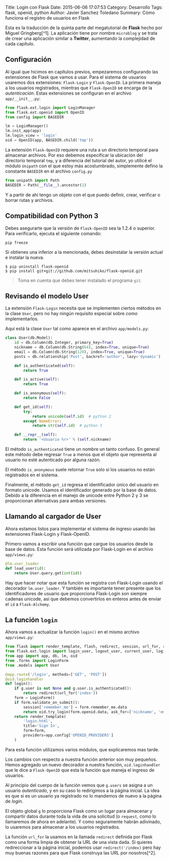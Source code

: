 Title: Login con Flask
Date: 2015-06-06 17:07:53
Category: Desarrollo
Tags:  flask, openid, python
Author: Javier Sanchez Toledano
Summary: Cómo funciona el registro de usuarios en Flask

Esta es la traducción de la quinta parte del megatutorial de **Flask** hecho por Miguel Gringberg[^1]. La aplicación tiene por nombre `microblog` y se trata de crear una aplicación similar a  **Twitter**, aumentando la complejidad de cada capítulo.

## Configuración

Al igual que hicimos en capítulos previos, empezaremos configurando las extensiones de Flask que vamos a usar. Para el sistema de usuarios usaremos dos extensiones: `Flask-Login` y `Flask-OpenID`. La primera maneja a los usuarios registrados, mientras que `Flask-OpenID` se encarga de la _autenticación_. Estas extensiones se configuran en el archivo `app/__init__.py`:

```python
from flask.ext.login import LoginManager
from flask.ext.openid import OpenID
from config import BASEDIR

lm = LoginManager()
lm.init_app(app)
lm.login_view = 'login'
oid = OpenID(app, BASEDIR.child('tmp'))
```

La extensión `Flask-OpenID` requiere una ruta a un directorio temporal para almacenar archivos. Por eso debemos especificar la ubicación del directorio temporal `tmp`, y a diferencia del tutorial del autor, yo utilicé el módulo `Unipath` con el que estoy más acostumbrado, simplemente defino la constante `BASEDIR` en el archivo `config.py`

```python
from unipath import Path
BASEDIR = Path(__file__).ancestor(1)
```

Y a partir de ahí tengo un objeto con el que puedo definir, crear, verificar o borrar rutas y archivos.

## Compatibilidad con Python 3

Debes asegurarte que la versión de `Flask-OpenID` sea la 1.2.4 o superior. Para verificarlo, ejecuta el siguiente comando:

```
pip freeze
```

Si obtienes una inferior a la mencionada, debes desinstalar la versión actual e instalar la nueva.

```
$ pip uninstall flask-openid
$ pip install git+git://github.com/mitsuhiko/flask-openid.git
```

> Toma en cuenta que debes tener instalado el programa `git`.

## Revisando el modelo User

La extensión `Flask-Login` necesita que se implementen ciertos métodos en la clase `User`, pero no hay ningún requisito especial sobre _como_ implementarlos.

Aquí está la clase `User` tal como aparece en el archivo `app/models.py`:

```python
class User(db.Model):
    id = db.Column(db.Integer, primary_key=True)
    nickname = db.Column(db.String(64), index=True, unique=True)
    email = db.Column(db.String(120), index=True, unique=True)
    posts = db.relationship('Post', backref='author', lazy='dynamic')

    def is_authenticated(self):
        return True

    def is_active(self):
        return True

    def is_anonymous(self):
        return False

    def get_id(self):
        try:
            return unicode(self.id)  # python 2
        except NameError:
            return str(self.id)  # python 3

    def __repr__(self):
        return '<Usuario %r>' % (self.nickname)
```

El método `is_authenticated` tiene un nombre un tanto confuso. En general este método debe regresar `True` a menos que el objeto que representa al usuario no esté autenticado por alguna razón.


El método `is_anonymous` suele retornar `True` solo si los usuarios no están registrados en el sistema.

Finalmente, el método `get_id` regresa el identificador único del usuario en formato unicode. Usamos el identificador generado por la base de datos. Debido a la diferencia en el manejo de unicode entre Python 2 y 3 se proporcionan alternativas para ambas versiones.

## Llamando al cargador de User

Ahora estamos listos para implementar el sistema de ingreso usando las extensiones Flask-Login y Flask-OpenID.

Primero vamos a escribir una función que cargue los usuarios desde la base de datos. Esta función será utilizada por Flask-Login en el archivo `app/views.py`:

```python
@lm.user_loader
def load_user(id):
    return User.query.get(int(id))
```

Hay que hacer notar que esta función se registra con Flask-Login usando el decorador `lm.user_loader`. Y también es importante tener presente que los identificadores de usuario que proporciona Flask-Login son siempre cadenas unicode, así que debemos convertirlos en enteros antes de enviar el `id` a `Flask-Alchemy`.


## La función `login`

Ahora vamos a actualizar la función `login()` en el mismo archivo `app/views.py`:

```python
from flask import render_template, flash, redirect, session, url_for, request, g
from flask.ext.login import login_user, logout_user, current_user, login_required
from app import app, db, lm, oid
from .forms import LoginForm
from .models import User

@app.route('/login', methods=['GET', 'POST'])
@oid.loginhandler
def login():
    if g.user is not None and g.user.is_authenticated():
        return redirect(url_for('index'))
    form = LoginForm()
    if form.validate_on_submit():
        session['remember_me'] = form.remember_me.data
        return oid.try_login(form.openid.data, ask_for=['nickname', 'email'])
    return render_template(
        'login.html',
        title='Sign In',
        form=form,
        providers=app.config['OPENID_PROVIDERS']
    )
```
Para esta función utilizamos varios módulos, que explicaremos mas tarde.

Los cambios con respecto a nuestra función anterior son muy pequeños. Hemos agregado un nuevo decorador a nuestra función, `oid.loginhandler` que le dice a `Flask-OpenID` que esta la función que maneja el ingreso de usuarios.

Al principio del cuerpo de la función vemos que `g.users`  se asigna a un usuario _autenticado_, y en su caso lo redirigimos a la página inicial. La idea es que si es un usuario ya registrado no lo mandemos de nuevo a la página de _login_.

El objeto global `g` lo proporciona Flask como un lugar para almacenar y compartir datos durante toda la vida de una solicitud (o `request`, como lo llamaremos de ahora en adelante). Y como seguramente habrán adivinado, lo usaremos para almacenar a los usuarios registrados.

La función `url_for` la usamos en la llamada `redirect` definida por Flask como una forma limpia de obtener la URL de una vista dada. Si quieres redireccionar a la página inicial, podemos usar `redirect('/index)` pero hay muy buenas razones para que Flask construya las URL por nosotros[^2].

